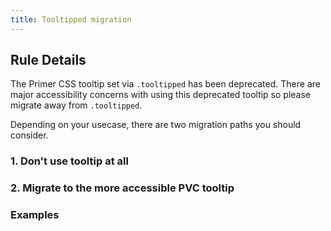 ```yaml
---
title: Tooltipped migration
---
```


## Rule Details

The Primer CSS tooltip set via `.tooltipped` has been deprecated. There are major accessibility concerns with using this deprecated tooltip so please migrate away from `.tooltipped`.

Depending on your usecase, there are two migration paths you should consider.

### 1. Don't use tooltip at all

### 2. Migrate to the more accessible PVC tooltip

### Examples
